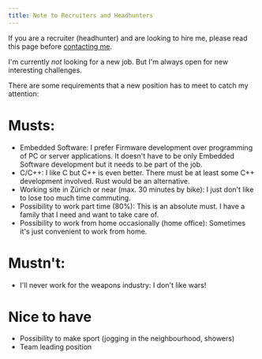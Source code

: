 ```yaml
---
title: Note to Recruiters and Headhunters
---
```

If you are a recruiter (headhunter) and are looking to hire me, please read this page before [contacting me](/contact).

I'm currently *not* looking for a new job. But I'm always open for new interesting challenges.


There are some requirements that a new position has to meet to catch my attention:


# Musts:

- Embedded Software: I prefer Firmware development over programming of PC or server applications. It doesn't have to be only Embedded Software development but it needs to be part of the job.
- C/C++: I like C but C++ is even better. There must be at least some C++ development involved. Rust would be an alternative.
- Working site in Zürich or near (max. 30 minutes by bike): I just don't like to lose too much time commuting.
- Possibility to work part time (80%): This is an absolute must. I have a family that I need and want to take care of.
- Possibility to work from home occasionally (home office): Sometimes it's just convenient to work from home.


# Mustn't:

<!-- - no .NET (C#, Visual Basic, F#): I just don't like it! I won't take any job that contains .NET development! -->
<!-- - no Windows centric development: It's just not as nice and powerful as UNIX/Linux and it lacks a lot of important tools. -->
- I'll never work for the weapons industry: I don't like wars!


# Nice to have

- Possibility to make sport (jogging in the neighbourhood, showers)
- Team leading position


<!-- https://wuputah.com/2010/08/07/a-note-to-recruiters-->
